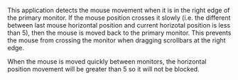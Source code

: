 This application detects the mouse movement when it is in the right edge of the
primary monitor. If the mouse position crosses it slowly (i.e. the different
between last mouse horizontal position and current horizotal position is less
than 5), then the mouse is moved back to the primary monitor. This prevents the
mouse from crossing the monitor when dragging scrollbars at the right edge.

When the mouse is moved quickly between monitors, the horizontal position
movement will be greater than 5 so it will not be blocked.
